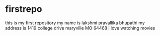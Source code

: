 # firstrepo
this is my first repository
my name is lakshmi pravallika bhupathi
my address is 1419 college drive maryville MO 64468
i love watching movies
